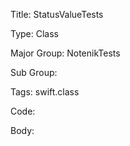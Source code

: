 Title:  StatusValueTests

Type:   Class

Major Group: NotenikTests

Sub Group:   

Tags:   swift.class

Code:



Body:


